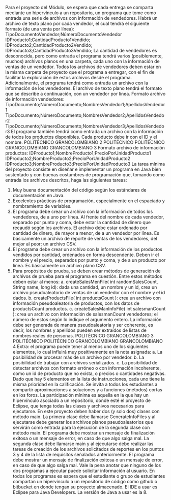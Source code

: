 Para el proyecto del Módulo, se espera que cada entrega se comparta mediante un 
hipervínculo a un repositorio, un programa que tome como entrada una serie de archivos 
con información de vendedores. Habrá un archivo de texto plano por cada vendedor, el cual 
tendrá el siguiente formato (de una venta por línea):
TipoDocumentoVendedor;NúmeroDocumentoVendedor
IDProducto1;CantidadProducto1Vendido;
IDProducto2;CantidadProducto2Vendido;
IDProducto3;CantidadProducto3Vendido;
La cantidad de vendedores es desconocida, pero como entrada el programa tendrá varios 
(posiblemente, muchos) archivos planos en una carpeta, cada uno con la información de 
ventas de un vendedor. Todos los archivos de vendedores deben estar en la misma carpeta de 
proyecto que el programa a entregar, con el fin de facilitar la exploración de estos archivos 
desde el programa.
Adicionalmente, el programa tendrá como entrada un archivo con la información de los 
vendedores. El archivo de texto plano tendrá el formato que se describe a continuación, con 
un vendedor por línea.
Formato archivo de información vendedores:
TipoDocumento;NúmeroDocumento;NombresVendedor1;ApellidosVendedor1
TipoDocumento;NúmeroDocumento;NombresVendedor2;ApellidosVendedor2
TipoDocumento;NúmeroDocumento;NombresVendedor3;ApellidosVendedor3
El programa también tendrá como entrada un archivo con la información de todos los 
productos disponibles. Cada producto debe ir con el ID y el nombre.
POLITÉCNICO GRANCOLOMBIANO 2
POLITÉCNICO POLITÉCNICO GRANCOLOMBIANO GRANCOLOMBIANO 3
Formato archivo de información productos:
IDProducto1;NombreProducto1;PrecioPorUnidadProducto1
IDProducto2;NombreProducto2;PrecioPorUnidadProducto2
IDProducto3;NombreProducto3;PrecioPorUnidadProducto3
La tarea mínima del proyecto consiste en diseñar e implementar un programa en Java bien 
sustentado y con buenas costumbres de programación que, tomando como entrada los 
archivos descritos, haga las siguientes tareas:
1. Muy buena documentación del código según los estándares de documentación en Java.
2. Excelentes prácticas de programación, especialmente en el espaciado y nombramiento 
de variables.
3. El programa debe crear un archivo con la información de todos los vendedores, de a uno 
por línea. Al frente del nombre de cada vendedor, separado por punto y coma, debe estar 
la cantidad de dinero que recaudó según los archivos. El archivo debe estar ordenado por 
cantidad de dinero, de mayor a menor, de a un vendedor por línea. Es básicamente un 
archivo de reporte de ventas de los vendedores, del mejor al peor; un archivo CSV.
4. El programa debe crear un archivo con la información de los productos vendidos por 
cantidad, ordenados en forma descendente. Deben ir el nombre y el precio, separados 
por punto y coma, y de a un producto por línea. Es básicamente un archivo plano CSV.
5. Para propósitos de prueba, se deben crear métodos de generación de archivos de prueba 
para el programa en cuestión. Entre estos métodos deben estar al menos:
a. createSalesMenFile( int randomSalesCount, String name, long id): dada una 
cantidad, un nombre y un id, crea un archivo pseudoaleatorio de ventas de un 
vendedor con el nombre y el id dados.
b. createProductsFile( int productsCount ): crea un archivo con información 
pseudoaleatoria de productos, con los datos de productsCount productos.
c. createSalesManInfoFile( int salesmanCount ): crea un archivo con información de 
salesmanCount vendedores; el número de estos según lo indique el argumento entero. 
La información debe ser generada de manera pseudoaleatoria y ser coherente, es decir, 
los nombres y apellidos pueden ser extraídos de listas de nombres reales de personas.
POLITÉCNICO GRANCOLOMBIANO 3
POLITÉCNICO POLITÉCNICO GRANCOLOMBIANO GRANCOLOMBIANO 4
Extra: el programa puede tener al menos uno de los siguientes elementos, lo cual influirá muy 
positivamente en la nota asignada:
a. La posibilidad de procesar más de un archivo por vendedor.
b. La posibilidad de trabajar con archivos serializados.
c. La posibilidad de detectar archivos con formato erróneo o con información 
incoherente, como un id de producto que no exista, o precios o cantidades negativas.
Dado que hay 5 elementos en la lista de instrucciones, cada uno tiene la misma prioridad en la 
calificación.
Se invita a todos los estudiantes a compartir aproximaciones a soluciones y a funciones 
(métodos) cortas en los foros.
La participación mínima es aquella en la que hay un hipervínculo asociado a un repositorio, 
donde esté el proyecto de Eclipse, que tenga todas las clases y archivos necesarios para 
ejecutarse.
En este proyecto deben haber dos (y solo dos) clases con método main. 
La primera clase debe llamarse GenerateInfoFiles y al ejecutarse debe generar los archivos 
planos pseudoaleatorios que servirán como entrada para la ejecución de la segunda clase con 
método main. El programa debe mostrar un mensaje de finalización exitosa o un mensaje de 
error, en caso de que algo salga mal.
La segunda clase debe llamarse main y al ejecutarse debe realizar las tareas de creación de 
los archivos solicitados de reportes en los puntos 3 y 4 de la lista de requisitos señalados 
anteriormente. El programa debe mostrar un mensaje de finalización exitosa o un mensaje de 
error, en caso de que algo salga mal.
Vale la pena anotar que ninguno de los dos programas a ejecutar puede solicitar información al 
usuario. 
En todos los programas es espera que el estudiante o grupo de estudiantes compartan un 
hipervínculo a un repositorio de código como github o bitbucket en donde tengan su proyecto 
almacenado. El IDE a usar es Eclipse para Java Developers. La versión de Java a usar es la 8. 
